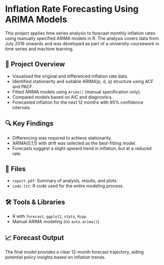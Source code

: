 # Inflation Rate Forecasting Using ARIMA Models

This project applies time series analysis to forecast monthly inflation rates using manually specified ARIMA models in R. The analysis covers data from July 2016 onwards and was developed as part of a university coursework in time series and machine learning.

## 📌 Project Overview

- Visualized the original and differenced inflation rate data.
- Identified stationarity and suitable ARIMA(p, d, q) structure using ACF and PACF.
- Fitted ARIMA models using `Arima()` (manual specification only).
- Compared models based on AIC and diagnostics.
- Forecasted inflation for the next 12 months with 95% confidence intervals.

## 🔍 Key Findings

- Differencing was required to achieve stationarity.
- ARIMA(0,1,1) with drift was selected as the best-fitting model.
- Forecasts suggest a slight upward trend in inflation, but at a reduced rate.

## 📁 Files

- `report.pdf`: Summary of analysis, results, and plots.
- `code.txt`: R code used for the entire modeling process.

## 🛠️ Tools & Libraries

- R with `forecast`, `ggplot2`, `stats`, `Rcpp`
- Manual ARIMA modeling (no `auto.arima()`)

## 📈 Forecast Output

The final model provides a clear 12-month forecast trajectory, aiding potential policy insights based on inflation trends.
